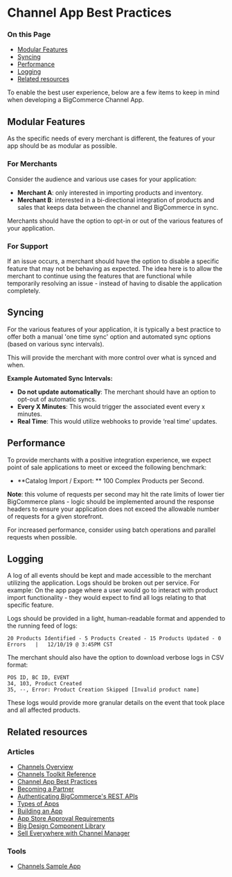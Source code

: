 # Channel App Best Practices

<div class="otp" id="no-index">

### On this Page

- [Modular Features](#modular-features)
- [Syncing](#syncing)
- [Performance](#performance)
- [Logging](#logging)
- [Related resources](#related-resources)

</div>

To enable the best user experience, below are a few items to keep in mind when developing a BigCommerce Channel App.

## Modular Features

As the specific needs of every merchant is different, the features of your app should be as modular as possible.

### For Merchants
Consider the audience and various use cases for your application:
* **Merchant A**: only interested in importing products and inventory.
* **Merchant B**: interested in a bi-directional integration of products and sales that keeps data between the channel and BigCommerce in sync.

Merchants should have the option to opt-in or out of the various features of your application.

### For Support
If an issue occurs, a merchant should have the option to disable a specific feature that may not be behaving as expected.  The idea here is to allow the merchant to continue using the features that are functional while temporarily resolving an issue - instead of having to disable the application completely.

## Syncing
For the various features of your application, it is typically a best practice to offer both a manual 'one time sync' option and automated sync options (based on various sync intervals).

This will provide the merchant with more control over what is synced and when.

**Example Automated Sync Intervals:**
* **Do not update automatically**:  The merchant should have an option to opt-out of automatic syncs.
* **Every X Minutes**:  This would trigger the associated event every x minutes.
* **Real Time**:  This would utilize webhooks to provide ‘real time’ updates.

## Performance
To provide merchants with a positive integration experience, we expect point of sale applications to meet or exceed the following benchmark:

* **Catalog Import / Export: ** 100 Complex Products per Second.

**Note**:  this volume of requests per second may hit the rate limits of lower tier BigCommerce plans - logic should be implemented around the response headers to ensure your application does not exceed the allowable number of requests for a given storefront.

For increased performance, consider using batch operations and parallel requests when possible.

## Logging
A log of all events should be kept and made accessible to the merchant utilizing the application.
Logs should be broken out per service.  For example:  On the app page where a user would go to interact with product import functionality - they would expect to find all logs relating to that specific feature.

Logs should be provided in a light, human-readable format and appended to the running feed of logs:

```
20 Products Identified - 5 Products Created - 15 Products Updated - 0 Errors   |   12/10/19 @ 3:45PM CST
```

The merchant should also have the option to download verbose logs in CSV format:

```
POS ID, BC ID, EVENT
34, 103, Product Created
35, --, Error: Product Creation Skipped [Invalid product name]
```

These logs would provide more granular details on the event that took place and all affected products.

## Related resources

### Articles
* [Channels Overview](https://developer.bigcommerce.com/api-docs/channels/channels-overview)
* [Channels Toolkit Reference](https://developer.bigcommerce.com/api-docs/channels-toolkit-reference)
* [Channel App Best Practices](https://developer.bigcommerce.com/api-docs/getting-started/best-practices)
* [Becoming a Partner](https://developer.bigcommerce.com/api-docs/partner/becoming-a-partner)
* [Authenticating BigCommerce's REST APIs](https://developer.bigcommerce.com/api-docs/getting-started/authentication/rest-api-authentication)
* [Types of Apps](https://developer.bigcommerce.com/api-docs/getting-started/building-apps-bigcommerce/types-of-apps)
* [Building an App](https://developer.bigcommerce.com/api-docs/getting-started/building-apps-bigcommerce/building-apps)
* [App Store Approval Requirements](https://developer.bigcommerce.com/api-docs/partner/app-store-approval-requirements)
* [Big Design Component Library](https://developer.bigcommerce.com/big-design/?path=/story/badge--overview)
* [Sell Everywhere with Channel Manager](https://support.bigcommerce.com/s/article/Selling-Everywhere-with-Channel-Manager)

### Tools
* [Channels Sample App](https://github.com/bigcommerce/channels-app)
